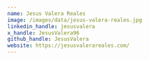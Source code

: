 ```yaml
---
name: Jesus Valera Reales
image: /images/data/jesus-valera-reales.jpg
linkedin_handle: jesusvalera
x_handle: JesusValera96
github_handle: JesusValera
website: https://jesusvalerareales.com/
---
```

